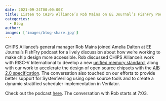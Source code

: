 ```yaml
---
date: 2021-09-24T00:00:00Z
title: Listen to CHIPS Alliance’s Rob Mains on EE Journal’s FishFry Podcast
categories:
  - Blog
author: 
images: ['images/blog-share.jpg']
---
```


CHIPS Alliance’s general manager Rob Mains joined Amelia Dalton at EE Journal’s FishFry podcast for a lively discussion about how we’re working to make chip design more accessible. Rob discussed CHIPS Alliance’s work with RISC-V International to develop a new [unified memory standard](https://chipsalliance.org/news/risc-v-international-omnixtend-working-group/), along with our work to accelerate the design of open source chipsets with the [AIB 2.0 specification](https://chipsalliance.org/news/aib-2-0-draft-specification/). The conversation also touched on our efforts to provide better support for SystemVerilog using open source tools and to create a dynamic stratified scheduler implementation in Verilator.

Check out the podcast [here](https://www.eejournal.com/fish_fry/chips-chiplets-and-modules-oh-my/). The conversation with Rob starts at 7:03.